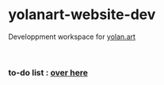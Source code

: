 # yolanart-website-dev
Developpment workspace for [yolan.art](https://yolan.art)

<br>

### to-do list : [over here](todo.md)
